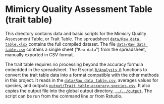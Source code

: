 # Mimicry Quality Assessment Table (trait table)


This directory contains data and basic scripts for the Mimicry Quality Assessment Table, or Trait Table. The spreadsheet [`data/Raw data table.xlsx`](data/Raw%20data%20table.xlsx) contains the full compiled dataset. The file [`data/Raw data table.csv`](data/Raw%20data%20table.csv) contains a single sheet ("`Raw data`") from the spreadsheet, manually exported in CSV format.

The trait table requires no processing beyond the accuracy formula embedded in the spreadsheet. The R script [`R/Analysis.R`](R/Analysis.R) functions to convert the trait table data into a format compatible with the other methods in this project. It reads in the [`data/Raw data table.csv`](data/Raw%20data%20table.csv), averages values for species, and outputs [`output/Trait table-accuracy-species.csv`](output/TraitYtable-accuracy-species.csv). It also copies the output file into the global output directory, [`../../output`](../../output). The script can be run from the command line or from Rstudio.